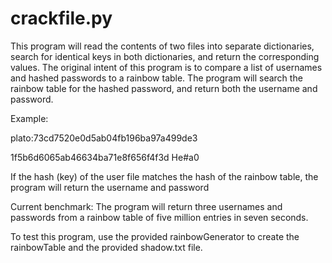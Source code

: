 # crackfile.py
This program will read the contents of two files into separate dictionaries, search for identical keys in both dictionaries, and return the corresponding values. The original intent of this program is to compare a list of usernames and hashed passwords to a rainbow table. The program will search the rainbow table for the hashed password, and return both the username and password.

Example:

plato:73cd7520e0d5ab04fb196ba97a499de3

1f5b6d6065ab46634ba71e8f656f4f3d He#a0

If the hash (key) of the user file matches the hash of the rainbow table, the program will return the username and password

Current benchmark: The program will return three usernames and passwords from a rainbow table of five million entries in seven seconds.

To test this program, use the provided rainbowGenerator to create the rainbowTable and the provided shadow.txt file.


